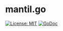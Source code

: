 # mantil.go

[![License: MIT][License-Image]][License-Url] [![GoDoc][GoDoc-Image]][GoDoc-Url]

[License-Url]: https://opensource.org/licenses/MIT
[License-Image]: https://img.shields.io/badge/License-MIT-blue.svg
[GoDoc-Url]: https://pkg.go.dev/github.com/mantil-io/mantil.go
[GoDoc-Image]: https://img.shields.io/badge/GoDoc-reference-007d9c
